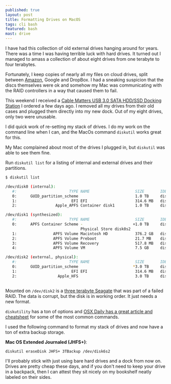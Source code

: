 ```yaml
---
published: true
layout: post
title: Formatting Drives on MacOS
tags: cli bash
featured: bash
mast: drive
---
```


I have had this collection of old external drives hanging around for years. There was a time I was having terrible luck with hard drives. It turned out I managed to amass a collection of about eight drives from one terabyte to four terabytes.

Fortunately, I keep copies of nearly all my files on cloud drives, split between [Amazon](https://amzn.to/2KiZ31d), Google and DropBox. I had a sneaking suspicion that the discs themselves were ok and somehow my Mac was communicating with the RAID controllers in a way that caused them to fail.

This weekend I received a [Cable Matters USB 3.0 SATA HDD/SSD Docking Station](https://amzn.to/2Ge0aNb) I ordered a few days ago. I removed all my drives from their old cases and plugged them directly into my new dock. Out of my eight drives, only two were unusable.

I did quick work of re-setting my stack of drives. I do my work on the command line when I can, and the MacOs command `diskutil` works great for this.

My Mac complained about most of the drives I plugged in, but `diskutil` was able to see them fine.

Run `diskutil list` for a listing of internal and external drives and their partitions.

```bash
$ diskutil list

/dev/disk0 (internal):
   #:                       TYPE NAME                    SIZE       IDENTIFIER
   0:      GUID_partition_scheme                         1.0 TB     disk0
   1:                        EFI EFI                     314.6 MB   disk0s1
   2:                 Apple_APFS Container disk1         1.0 TB     disk0s2

/dev/disk1 (synthesized):
   #:                       TYPE NAME                    SIZE       IDENTIFIER
   0:      APFS Container Scheme -                      +1.0 TB     disk1
                                 Physical Store disk0s2
   1:                APFS Volume Macintosh HD            376.2 GB   disk1s1
   2:                APFS Volume Preboot                 21.7 MB    disk1s2
   3:                APFS Volume Recovery                517.8 MB   disk1s3
   4:                APFS Volume VM                      7.5 GB     disk1s4

/dev/disk2 (external, physical):
   #:                       TYPE NAME                    SIZE       IDENTIFIER
   0:      GUID_partition_scheme                        *3.0 TB     disk2
   1:                        EFI EFI                     314.6 MB   disk2s1
   2:                  Apple_HFS                         3.0 TB     disk2s2
   
```

Mounted on `/dev/disk2` is a [three terabyte Seagate](https://amzn.to/2KV0u7b) that was part of a failed RAID. The data is corrupt, but the disk is in working order. It just needs a new format.

`diskutility` has a ton of options and [OSX Daily has a great article and cheatsheet](http://osxdaily.com/2016/08/30/erase-disk-command-line-mac/) for some of the most common commands.

I used the following command to format my stack of drives and now have a ton of extra backup storage.

**Mac OS Extended Journaled (JHFS+)**:

```bash
diskutil eraseDisk JHFS+ 3TBackup /dev/disk6s2
```

I'll probably stick with just using bare hard drives and a dock from now on. Drives are pretty cheap these days, and if you don't need to keep your drive in a backpack, then I can attest they sit nicely on my bookshelf neatly labeled on their sides.


